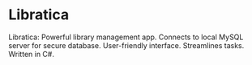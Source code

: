 # Libratica
Libratica: Powerful library management app. Connects to local MySQL server for secure database. User-friendly interface. Streamlines tasks. Written in C#.

